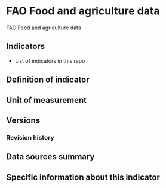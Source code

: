 # FAO Food and agriculture data

FAO Food and agriculture data

## Indicators

- List of indicators in this repo

## Definition of indicator


## Unit of measurement


## Versions


### Revision history


## Data sources summary


## Specific information about this indicator

